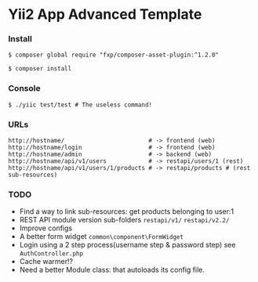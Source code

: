 Yii2 App Advanced Template
==========================

### Install
``` 
$ composer global require "fxp/composer-asset-plugin:^1.2.0"

$ composer install
```

### Console
```
$ ./yiic test/test # The useless command!
```

### URLs
```
http://hostname/                        # -> frontend (web)
http://hostname/login                   # -> frontend (web)
http://hostname/admin                   # -> backend (web)
http://hostname/api/v1/users            # -> restapi/users/1 (rest)
http://hostname/api/v1/users/1/products # -> restapi/products # (rest sub-resources)
```

### TODO
* Find a way to link sub-resources: get products belonging to user:1
* REST API module version sub-folders `restapi/v1/` `restapi/v2.2/`
* Improve configs
* A better form widget `common\component\FormWidget`
* Login using a 2 step process(username step & password step) see `AuthController.php`
* Cache warmer!?
* Need a better Module class: that autoloads its config file.
